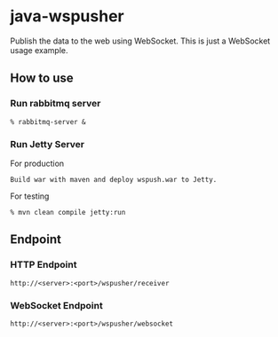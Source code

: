java-wspusher
========================== 

Publish the data to the web using WebSocket.
This is just a WebSocket usage example.

How to use
--------------------------
### Run rabbitmq server

    % rabbitmq-server &

### Run Jetty Server

For production

    Build war with maven and deploy wspush.war to Jetty.

For testing
 
    % mvn clean compile jetty:run

Endpoint
--------------------------
### HTTP Endpoint

    http://<server>:<port>/wspusher/receiver

### WebSocket Endpoint

    http://<server>:<port>/wspusher/websocket
